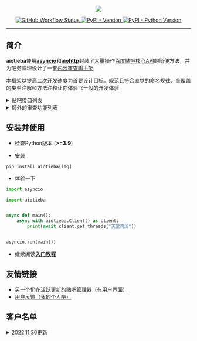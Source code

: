 <p align="center">

<img src="https://raw.githubusercontent.com/Starry-OvO/aiotieba/master/docs/img/aiotieba.svg">

</p>

<div align="center">
<p>
<a href="https://github.com/Starry-OvO/aiotieba/actions">
    <img src="https://img.shields.io/github/workflow/status/Starry-OvO/aiotieba/CI?label=CI&logo=github" alt="GitHub Workflow Status">
</a>
<a href="https://pypi.org/project/aiotieba">
    <img src="https://img.shields.io/pypi/v/aiotieba?color=g" alt="PyPI - Version">
</a>
<a href="https://pypi.org/project/aiotieba">
    <img src="https://img.shields.io/pypi/pyversions/aiotieba" alt="PyPI - Python Version">
</a>
</p>
</div>

---

## 简介

**aiotieba**使用[**asyncio**](https://tutorial.python.org/zh-cn/3/library/asyncio.html)和[**aiohttp**](https://github.com/aio-libs/aiohttp)封装了大量操作[百度贴吧核心API](https://github.com/Starry-OvO/aiotieba/blob/master/aiotieba/client.py)的简便方法，并为吧务管理设计了一套[内容审查脚手架](https://github.com/Starry-OvO/aiotieba/blob/master/aiotieba/reviewer.py)

本框架以提高二次开发速度为首要设计目标。规范且符合直觉的命名规律、全覆盖的类型注解和方法注释让你体验飞一般的开发体验

<details>

<summary>贴吧接口列表</summary>

+ 按回复时间/发布时间/热门序获取贴吧主题帖/精华帖列表。支持获取带转发/投票/转发嵌套投票/各种卡片的主题帖信息
+ 获取带图片链接/小尾巴内容/点赞情况/用户信息（[用户名](https://v-8.top/tutorial/quickstart#user_name)/[portrait](https://v-8.top/tutorial/quickstart#portrait)/[user_id](https://v-8.top/tutorial/quickstart#user_id)/等级/性别/是否锁回复）/每条回复的前排楼中楼（支持按或不按点赞数排序）的楼层列表
+ 获取带所有前述用户信息的楼中楼列表
+ 根据[用户名](https://v-8.top/tutorial/quickstart#user_name)/[portrait](https://v-8.top/tutorial/quickstart#portrait)/[user_id](https://v-8.top/tutorial/quickstart#user_id)中的任一项反查其他用户信息，或通过用户主页的[tieba_uid](https://v-8.top/tutorial/quickstart#tieba_uid)反查其他用户信息
+ 使用小吧主、语音小编的账号删帖/屏蔽/封禁。支持删除视频帖/批量删帖/多于1天的封禁
+ 使用已被大吧主分配解封/恢复/处理申诉权限的吧务账号解封/恢复/处理申诉
+ 使用大吧主账号推荐帖子到首页/移动帖子到指定分区/加精/撤精/置顶/撤置顶/添加黑名单/查看黑名单/取消黑名单
+ 获取其他用户的主页信息/关注贴吧列表/关注用户列表/粉丝列表/发布的主题帖列表
+ 使用当前账号关注贴吧/取关贴吧/关注用户/取关用户/移除粉丝/获取屏蔽贴吧列表/屏蔽贴吧/取消屏蔽贴吧/点赞点踩/取消点赞点踩/签到/水帖/发送私信/获取回复历史
+ 获取一个贴吧的最新关注用户列表/等级排行榜/吧务列表/吧详情

</details>

<details>

<summary>额外的审查功能列表</summary>

+ 数据库功能：缓存贴吧常量（如贴吧名到fid的映射关系、用户基本信息等）/为用户添加标记/为帖子或回复添加标记/为图像hash添加标记
+ 图像处理功能：图像解码/二维码解析/图像hash计算

</details>

## 安装并使用

+ 检查Python版本 (**>=3.9**)

+ 安装

```shell
pip install aiotieba[img]
```

+ 体验一下

```python
import asyncio

import aiotieba


async def main():
    async with aiotieba.Client() as client:
        print(await client.get_threads("天堂鸡汤"))


asyncio.run(main())
```

+ 继续阅读[**入门教程**](https://v-8.top/tutorial/quickstart)

## 友情链接

+ [另一个仍在活跃更新的贴吧管理器（有用户界面）](https://github.com/dog194/TiebaManager)
+ [用户反馈（我的个人吧）](https://tieba.baidu.com/starry)

## 客户名单

<details><summary>2022.11.30更新</summary>

|      吧名      | 关注用户数 | 最近29天日均访问量 | 日均主题帖数 | 日均回复数 |
| :------------: | :--------: | :----------------: | :----------: | :--------: |
|    抗压背锅    | 4,326,655  |     1,196,797      |    2,559     |   82,618   |
|     孙笑川     | 2,923,957  |      657,958       |    6,238     |  195,960   |
|    lol半价     | 1,981,867  |      104,038       |     359      |   5,393    |
|      宫漫      | 1,400,418  |       35,934       |     150      |   2,118    |
|    逆水寒ol    |  725,524   |       26,347       |     106      |   1,809    |
|    新孙笑川    |  480,757   |       45,555       |     474      |   15,636   |
|     vtuber     |  219,077   |       9,574        |      58      |    682     |
|     asoul      |  156,419   |       10,571       |      84      |    420     |
|      嘉然      |   58,747   |       15,722       |     128      |   1,685    |
|      向晚      |   30,579   |       12,003       |      91      |   1,205    |
|      贝拉      |   21,735   |       8,659        |      37      |    571     |
|      乃琳      |   17,302   |       6,632        |      38      |    594     |
| vtuber自由讨论 |   17,032   |       3,995        |      3       |     49     |
| asoul一个魂儿  |   14,239   |        880         |      3       |     15     |

</details>
